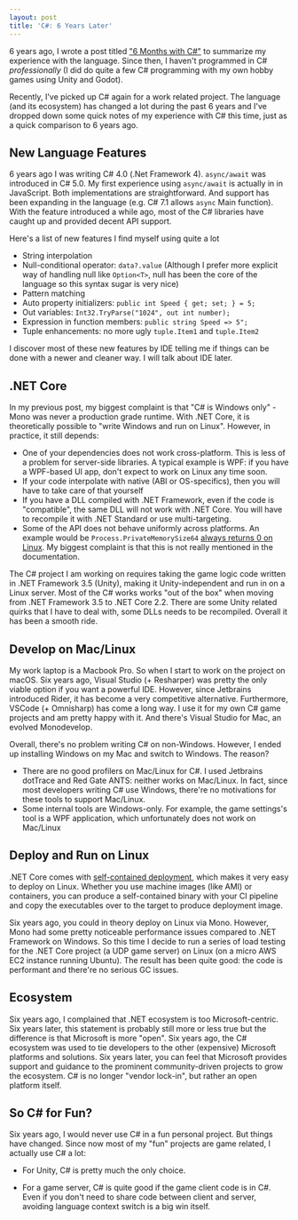 ```yaml
---
layout: post
title: 'C#: 6 Years Later'
---
```


6 years ago, I wrote a post titled ["6 Months with C#"](https://ruoyusun.com/2013/03/10/6-months-with-c-sharp.html) to summarize my experience with the language. Since then, I haven't programmed in C# *professionally* (I did do quite a few C# programming with my own hobby games using Unity and Godot).

Recently, I've picked up C# again for a work related project. The language (and its ecosystem) has changed a lot during the past 6 years and I've dropped down some quick notes of my experience with C# this time, just as a quick comparison to 6 years ago.

## New Language Features

6 years ago I was writing C# 4.0 (.Net Framework 4). `async/await` was introduced in C# 5.0. My first experience using `async/await` is actually in in JavaScript. Both implementations are straightforward. And support has been expanding in the language (e.g. C# 7.1 allows `async` Main function). With the feature introduced a while ago, most of the C# libraries have caught up and provided decent API support.

Here's a list of new features I find myself using quite a lot

- String interpolation
- Null-conditional operator: `data?.value` (Although I prefer more explicit way of handling null like `Option<T>`, null has been the core of the language so this syntax sugar is very nice)
- Pattern matching
- Auto property initializers: `public int Speed { get; set; } = 5;`
- Out variables: `Int32.TryParse("1024", out int number);`
- Expression in function members: `public string Speed => 5";`
- Tuple enhancements: no more ugly `tuple.Item1` and `tuple.Item2`

I discover most of these new features by IDE telling me if things can be done with a newer and cleaner way. I will talk about IDE later.

## .NET Core 

In my previous post, my biggest complaint is that "C# is Windows only" - Mono was never a production grade runtime. With .NET Core, it is theoretically possible to "write Windows and run on Linux". However, in practice, it still depends:

- One of your dependencies does not work cross-platform. This is less of a problem for server-side libraries. A typical example is WPF: if you have a WPF-based UI app, don't expect to work on Linux any time soon.
- If your code interpolate with native (ABI or OS-specifics), then you will have to take care of that yourself
- If you have a DLL compiled with .NET Framework, even if the code is "compatible", the same DLL will not work with .NET Core. You will have to recompile it with .NET Standard or use multi-targeting.
- Some of the API does not behave uniformly across platforms. An example would be `Process.PrivateMemorySize64` [always returns 0 on Linux](https://github.com/dotnet/corefx/blob/master/src/System.Diagnostics.Process/src/System/Diagnostics/ProcessManager.Linux.cs#L140). My biggest complaint is that this is not really mentioned in the documentation.

The C# project I am working on requires taking the game logic code written in .NET Framework 3.5 (Unity), making it Unity-independent and run in on a Linux server. Most of the C# works works "out of the box" when moving from .NET Framework 3.5 to .NET Core 2.2. There are some Unity related quirks that I have to deal with, some DLLs needs to be recompiled. Overall it has been a smooth ride.

## Develop on Mac/Linux

My work laptop is a Macbook Pro. So when I start to work on the project on macOS. Six years ago, Visual Studio (+ Resharper) was pretty the only viable option if you want a powerful IDE. However, since Jetbrains introduced Rider, it has become a very competitive alternative. Furthermore, VSCode (+ Omnisharp) has come a long way. I use it for my own C# game projects and am pretty happy with it. And there's Visual Studio for Mac, an evolved Monodevelop.

Overall, there's no problem writing C# on non-Windows. However, I ended up installing Windows on my Mac and switch to Windows. The reason?

- There are no good profilers on Mac/Linux for C#. I used Jetbrains dotTrace and Red Gate ANTS: neither works on Mac/Linux. In fact, since most developers writing C# use Windows, there're no motivations for these tools to support Mac/Linux.
- Some internal tools are Windows-only. For example, the game settings's tool is a WPF application, which unfortunately does not work on Mac/Linux

## Deploy and Run on Linux

.NET Core comes with [self-contained deployment](https://docs.microsoft.com/en-us/dotnet/core/deploying/#self-contained-deployments-scd), which makes it very easy to deploy on Linux. Whether you use machine images (like AMI) or containers, you can produce a self-contained binary with your CI pipeline and copy the executables over to the target to produce deployment image.

Six years ago, you could in theory deploy on Linux via Mono. However, Mono had some pretty noticeable performance issues compared to .NET Framework on Windows. So this time I decide to run a series of load testing for the .NET Core project (a UDP game server) on Linux (on a micro AWS EC2 instance running Ubuntu). The result has been quite good: the code is performant and there're no serious GC issues.

## Ecosystem

Six years ago, I complained that .NET ecosystem is too Microsoft-centric. Six years later, this statement is probably still more or less true but the difference is that Microsoft is more "open". Six years ago, the C# ecosystem was used to tie developers to the other (expensive) Microsoft platforms and solutions. Six years later, you can feel that Microsoft provides support and guidance to the prominent community-driven projects to grow the ecosystem. C# is no longer "vendor lock-in", but rather an open platform itself.

## So C# for Fun? 

Six years ago, I would never use C# in a fun personal project. But things have changed. Since now most of my "fun" projects are game related, I actually use C# a lot:

- For Unity, C# is pretty much the only choice. 

- For a game server, C# is quite good if the game client code is in C#. Even if you don't need to share code between client and server, avoiding language context switch is a big win itself.